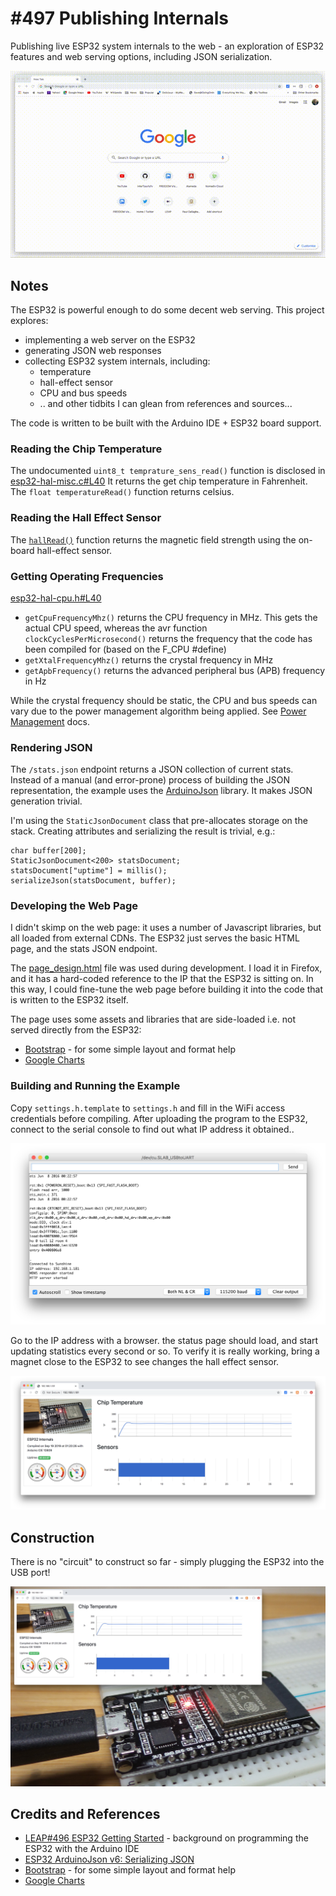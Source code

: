 # #497 Publishing Internals

Publishing live ESP32 system internals to the web - an exploration of ESP32 features and web serving options, including JSON serialization.

![PublishingInternals_demo](./assets/PublishingInternals_demo.gif?raw=true)

## Notes

The ESP32 is powerful enough to do some decent web serving. This project explores:

* implementing a web server on the ESP32
* generating JSON web responses
* collecting ESP32 system internals, including:
    * temperature
    * hall-effect sensor
    * CPU and bus speeds
    * .. and other tidbits I can glean from references and sources...

The code is written to be built with the Arduino IDE + ESP32 board support.

### Reading the Chip Temperature

The undocumented `uint8_t temprature_sens_read()` function is disclosed in
[esp32-hal-misc.c#L40](https://github.com/espressif/arduino-esp32/blob/master/cores/esp32/esp32-hal-misc.c#L75)
It returns the get chip temperature in Fahrenheit. The `float temperatureRead()` function returns celsius.

### Reading the Hall Effect Sensor

The [`hallRead()`](https://github.com/espressif/arduino-esp32/blob/master/cores/esp32/esp32-hal-adc.h#L98) function
returns the magnetic field strength using the on-board hall-effect sensor.

### Getting Operating Frequencies

[esp32-hal-cpu.h#L40](https://github.com/espressif/arduino-esp32/blob/master/cores/esp32/esp32-hal-cpu.h#L40)

* `getCpuFrequencyMhz()` returns the CPU frequency in MHz. This gets the actual CPU speed, whereas the avr function `clockCyclesPerMicrosecond()` returns the frequency that the code has been compiled for (based on the F_CPU #define)
* `getXtalFrequencyMhz()` returns the crystal frequency in MHz
* `getApbFrequency()` returns the advanced peripheral bus (APB) frequency in Hz

While the crystal frequency should be static, the CPU and bus speeds can vary due to the power management algorithm being applied.
See [Power Management](https://docs.espressif.com/projects/esp-idf/en/latest/api-reference/system/power_management.html) docs.

### Rendering JSON

The `/stats.json` endpoint returns a JSON collection of current stats.
Instead of a manual (and error-prone) process of building the JSON representation,
the example uses the [ArduinoJson](https://www.arduinolibraries.info/libraries/arduino-json) library.
It makes JSON generation trivial.

I'm using the `StaticJsonDocument` class that pre-allocates storage on the stack. Creating attributes and serializing the result is trivial, e.g.:

    char buffer[200];
    StaticJsonDocument<200> statsDocument;
    statsDocument["uptime"] = millis();
    serializeJson(statsDocument, buffer);

### Developing the Web Page

I didn't skimp on the web page: it uses a number of Javascript libraries, but all loaded from external CDNs.
The ESP32 just serves the basic HTML page, and the stats JSON endpoint.

The [page_design.html](./page_design.html) file was used during development. I load it in Firefox,
and it has a hard-coded reference to the IP that the ESP32 is sitting on. In this way, I could
fine-tune the web page before building it into the code that is written to the ESP32 itself.

The page uses some assets and libraries that are side-loaded i.e. not served directly from the ESP32:

* [Bootstrap](https://getbootstrap.com/) - for some simple layout and format help
* [Google Charts](https://developers.google.com/chart/)

### Building and Running the Example

Copy `settings.h.template` to `settings.h` and fill in the WiFi access credentials before compiling.
After uploading the program to the ESP32, connect to the serial console to find out what IP address it obtained..

![demo_getting_ip](./assets/demo_getting_ip.png?raw=true)

Go to the IP address with a browser. the status page should load, and start updating statistics every second or so.
To verify it is really working, bring a magnet close to the ESP32 to see changes the hall effect sensor.

![demo_screenshot](./assets/demo_screenshot.png?raw=true)

## Construction

There is no "circuit" to construct so far - simply plugging the ESP32 into the USB port!

![Build](./assets/PublishingInternals_build.jpg?raw=true)

## Credits and References

* [LEAP#496 ESP32 Getting Started](../GettingStarted) - background on programming the ESP32 with the Arduino IDE
* [ESP32 ArduinoJson v6: Serializing JSON](https://techtutorialsx.com/2019/05/02/esp32-arduinojson-v6-serializing-json/)
* [Bootstrap](https://getbootstrap.com/) - for some simple layout and format help
* [Google Charts](https://developers.google.com/chart/)

